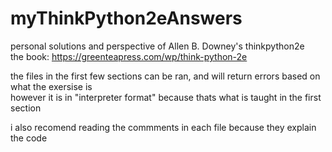 # myThinkPython2eAnswers

personal solutions and perspective of Allen B. Downey's thinkpython2e  
the book: https://greenteapress.com/wp/think-python-2e  
  
the files in the first few sections can be ran, and will return errors based on what the exersise is  
however it is in "interpreter format" because thats what is taught in the first section  
  
i also recomend reading the commments in each file because they explain the code  
